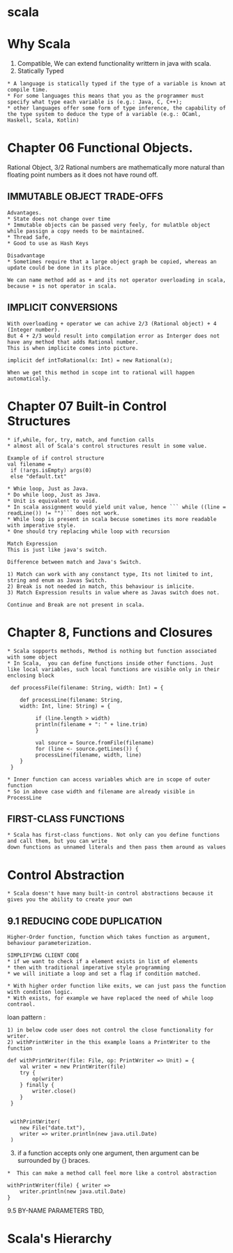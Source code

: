 # scala

# Why Scala 

1) Compatible, We can extend functionality writtern in java with scala.
2) Statically Typed
```
* A language is statically typed if the type of a variable is known at compile time. 
* For some languages this means that you as the programmer must specify what type each variable is (e.g.: Java, C, C++); 
* other languages offer some form of type inference, the capability of the type system to deduce the type of a variable (e.g.: OCaml, Haskell, Scala, Kotlin)
```



# Chapter 06 Functional Objects.
Rational Object, 3/2 
Rational numbers are mathematically more natural than floating point numbers as it does not have round off.

## IMMUTABLE OBJECT TRADE-OFFS

```
Advantages.
* State does not change over time
* Immutable objects can be passed very feely, for mulatble object while passign a copy needs to be maintained.
* Thread Safe, 
* Good to use as Hash Keys

Disadvantage
* Sometimes require that a large object graph be copied, whereas an update could be done in its place. 
```

```
We can name method add as + and its not operator overloading in scala, because + is not operator in scala.
```

## IMPLICIT CONVERSIONS
```
With overloading + operator we can achive 2/3 (Rational object) + 4 (Integer number).
But 4 + 2/3 would result into compilation error as Interger does not have any method that adds Rational number.
This is when implicite comes into picture.

implicit def intToRational(x: Int) = new Rational(x);

When we get this method in scope int to rational will happen automatically.
```

# Chapter 07 Built-in Control Structures
```
* if,while, for, try, match, and function calls
* almost all of Scala's control structures result in some value.

```
```
Example of if control structure 
val filename =
 if (!args.isEmpty) args(0)
 else "default.txt"
```

```
* Whie loop, Just as Java.
* Do while loop, Just as Java.
* Unit is equivalent to void.
* In scala assignment would yield unit value, hence ``` while ((line = readLine()) != "")``` does not work.
* While loop is present in scala becuse sometimes its more readable with imperative style.
* One should try replacing while loop with recursion
```

```
Match Expression
This is just like java's switch.

Difference between match and Java's Switch.

1) Match can work with any constanct type, Its not limited to int, string and enum as Javas Switch.
2) Break is not needed in match, this behaviour is imlicite.
3) Match Expression results in value where as Javas switch does not.

```

```
Continue and Break are not present in scala.
```


# Chapter 8, Functions and Closures

```
* Scala sopports methods, Method is nothing but function associated with some object
* In Scala,  you can define functions inside other functions. Just like local variables, such local functions are visible only in their enclosing block

 def processFile(filename: String, width: Int) = {

 	def processLine(filename: String,
 	width: Int, line: String) = {

		 if (line.length > width)
		 println(filename + ": " + line.trim)
		 }

		 val source = Source.fromFile(filename)
		 for (line <- source.getLines()) {
		 processLine(filename, width, line)
 	}
 }

* Inner function can access variables which are in scope of outer function
* So in above case width and filename are already visible in ProcessLine

```

## FIRST-CLASS FUNCTIONS

```
* Scala has first-class functions. Not only can you define functions and call them, but you can write
down functions as unnamed literals and then pass them around as values
```




# Control Abstraction
```
* Scala doesn't have many built-in control abstractions because it gives you the ability to create your own
```

## 9.1 REDUCING CODE DUPLICATION
```
Higher-Order function, function which takes function as argument, behaviour parameterization.

```

```
SIMPLIFYING CLIENT CODE
* if we want to check if a element exists in list of elements 
* then with traditional imperative style programming 
* we will initiate a loop and set a flag if condition matched.

* With higher order function like exits, we can just pass the function with condition logic.
* With exists, for example we have replaced the need of while loop contraol. 
```

loan pattern : 
```
1) in below code user does not control the close functionality for writer.
2) withPrintWriter in the this example loans a PrintWriter to the function
```

```
def withPrintWriter(file: File, op: PrintWriter => Unit) = {
 	val writer = new PrintWriter(file)
	try {
	 	op(writer)
	} finally {
	 	writer.close()
	}
 }


 withPrintWriter(
 	new File("date.txt"),
 	writer => writer.println(new java.util.Date)
 )
```

3) if a function accepts only one argument, then argument can be surrounded by {} braces.
```
*  This can make a method call feel more like a control abstraction

withPrintWriter(file) { writer =>
 	writer.println(new java.util.Date)
}

```

9.5 BY-NAME PARAMETERS
TBD,



# Scala's Hierarchy











